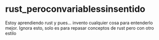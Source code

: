 # rust_peroconvariablessinsentido
Estoy aprendiendo rust y pues... invento cualquier cosa para entenderlo mejor. Ignora esto, solo es para repasar conceptos de rust pero con otro estilo
